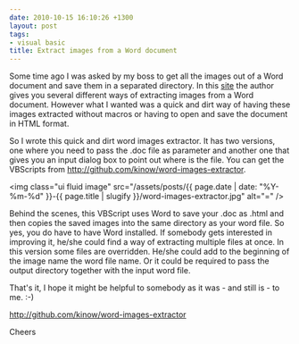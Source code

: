 ```yaml
---
date: 2010-10-15 16:10:26 +1300
layout: post
tags:
- visual basic
title: Extract images from a Word document
---
```


Some time ago I was asked by my boss to get all the images out of a Word document and save them in a separated directory. In this <a title="Extract images from word" href="http://www.gmayor.com/extract_images_from_word.htm">site</a> the author gives you several different ways of extracting images from a Word document. However what I wanted was a quick and dirt way of having these images extracted without macros or having to open and save the document in HTML format.

So I wrote this quick and dirt word images extractor. It has two versions, one where you need to pass the .doc file as parameter and another one that gives you an input dialog box to point out where is the file. You can get the VBScripts from <a title="http://github.com/kinow/word-images-extractor" href="http://github.com/kinow/word-images-extractor">http://github.com/kinow/word-images-extractor</a>.

<img class="ui fluid image" src="/assets/posts/{{ page.date | date: "%Y-%m-%d" }}-{{ page.title | slugify }}/word-images-extractor.jpg" alt="=" />

Behind the scenes, this VBScript uses Word to save your .doc as .html and then copies the saved images into the same directory as your word file. So yes, you do have to have Word installed. If somebody gets interested in improving it, he/she could find a way of extracting multiple files at once. In this version some files are overridden. He/she could add to the beginning of the image name the word file name. Or it could be required to pass the output directory together with the input word file.

That's it, I hope it might be helpful to somebody as it was - and still is - to me. :-)

<a title="http://github.com/kinow/word-images-extractor" href="http://github.com/kinow/word-images-extractor">http://github.com/kinow/word-images-extractor</a>

Cheers
